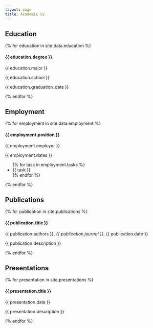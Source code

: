 ```yaml
---
layout: page
title: Academic CV
---
```


<h2>Education</h2>

{% for education in site.data.education %}
  <div class="row">
    <div class="col-md-4">
      <h4>{{ education.degree }}</h4>
      <p>{{ education.major }}</p>
    </div>
    <div class="col-md-4">
      <p class="text-muted">{{ education.school }}</p>
      <p>{{ education.graduation_date }}</p>
    </div>
  </div>
{% endfor %}

<h2>Employment</h2>

{% for employment in site.data.employment %}
  <div class="row">
    <div class="col-md-4">
      <h4>{{ employment.position }}</h4>
      <p class="text-muted">{{ employment.employer }}</p>
    </div>
    <div class="col-md-4">
      <p>{{ employment.dates }}</p>
    </div>
    <div class="col-md-4">
      <ul>
        {% for task in employment.tasks %}
          <li>{{ task }}</li>
        {% endfor %}
      </ul>
    </div>
  </div>
{% endfor %}

<h2>Publications</h2>

{% for publication in site.publications %}
  <div class="row">
    <div class="col-md-8">
      <h4>{{ publication.title }}</h4>
      <p>{{ publication.authors }}, <em>{{ publication.journal }}</em>, {{ publication.date }}</p>
      <p>{{ publication.description }}</p>
    </div>
  </div>
{% endfor %}

<h2>Presentations</h2>

{% for presentation in site.presentations %}
  <div class="row">
    <div class="col-md-8">
      <h4>{{ presentation.title }}</h4>
      <p>{{ presentation.date }}</p>
      <p>{{ presentation.description }}</p>
    </div>
  </div>
{% endfor %}
